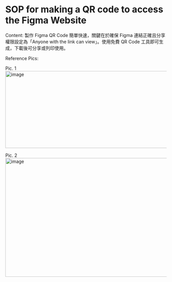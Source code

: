 # SOP for making a QR code to access the Figma Website

Content:
製作 Figma QR Code 簡單快速，關鍵在於確保 Figma 連結正確且分享權限設定為「Anyone with the link can view」。使用免費 QR Code 工具即可生成，下載後可分享或列印使用。


Reference Pics:  

Pic. 1  
 <img width="551" height="240" alt="image" src="https://github.com/user-attachments/assets/520d1331-9954-42f5-83e9-52688f4589cc" />

Pic. 2  
 <img width="543" height="370" alt="image" src="https://github.com/user-attachments/assets/e494f0c1-cd82-4b37-b10b-85fa12f4b90c" />
